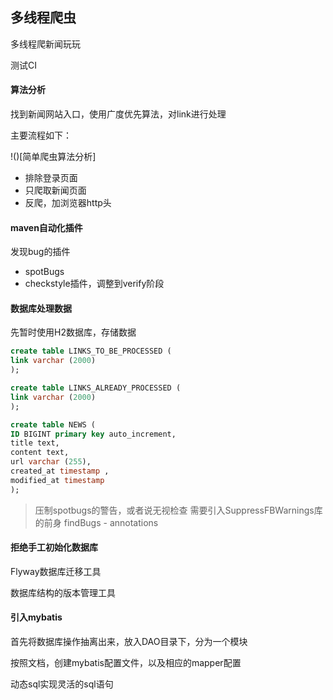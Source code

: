 ## 多线程爬虫 

多线程爬新闻玩玩

测试CI

#### 算法分析

找到新闻网站入口，使用广度优先算法，对link进行处理

主要流程如下：

!()[简单爬虫算法分析]

- 排除登录页面
- 只爬取新闻页面
- 反爬，加浏览器http头

#### maven自动化插件

发现bug的插件
- spotBugs
- checkstyle插件，调整到verify阶段

#### 数据库处理数据

先暂时使用H2数据库，存储数据

```sql
create table LINKS_TO_BE_PROCESSED (
link varchar (2000)
);

create table LINKS_ALREADY_PROCESSED (
link varchar (2000)
);

create table NEWS (
ID BIGINT primary key auto_increment,
title text,
content text,
url varchar (255),
created_at timestamp ,
modified_at timestamp 
); 
```
> 压制spotbugs的警告，或者说无视检查
> 需要引入SuppressFBWarnings库
> 的前身
> findBugs - annotations

#### 拒绝手工初始化数据库

Flyway数据库迁移工具

数据库结构的版本管理工具

#### 引入mybatis

首先将数据库操作抽离出来，放入DAO目录下，分为一个模块

按照文档，创建mybatis配置文件，以及相应的mapper配置

动态sql实现灵活的sql语句


